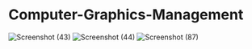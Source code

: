 # Computer-Graphics-Management
![Screenshot (43)](https://user-images.githubusercontent.com/87847452/197333323-0ea61015-87e4-482a-a293-2d02a3125af1.png)
![Screenshot (44)](https://user-images.githubusercontent.com/87847452/197333324-bfe5b83a-caca-41d9-b6b3-ad09d8efb71d.png)
![Screenshot (87)](https://user-images.githubusercontent.com/87847452/206515966-9c3ace08-248c-46f2-8ec6-05c03ab1cfad.png)
